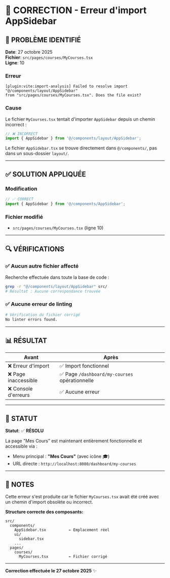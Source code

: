 # 🔧 CORRECTION - Erreur d'import AppSidebar

## 🐛 PROBLÈME IDENTIFIÉ

**Date**: 27 octobre 2025  
**Fichier**: `src/pages/courses/MyCourses.tsx`  
**Ligne**: 10

### Erreur
```
[plugin:vite:import-analysis] Failed to resolve import "@/components/layout/AppSidebar" 
from "src/pages/courses/MyCourses.tsx". Does the file exist?
```

### Cause
Le fichier `MyCourses.tsx` tentait d'importer `AppSidebar` depuis un chemin incorrect :
```typescript
// ❌ INCORRECT
import { AppSidebar } from '@/components/layout/AppSidebar';
```

Le fichier `AppSidebar.tsx` se trouve directement dans `@/components/`, pas dans un sous-dossier `layout/`.

---

## ✅ SOLUTION APPLIQUÉE

### Modification
```typescript
// ✅ CORRECT
import { AppSidebar } from '@/components/AppSidebar';
```

### Fichier modifié
- `src/pages/courses/MyCourses.tsx` (ligne 10)

---

## 🔍 VÉRIFICATIONS

### ✅ Aucun autre fichier affecté
Recherche effectuée dans toute la base de code :
```bash
grep -r "@/components/layout/AppSidebar" src/
# Résultat : Aucune correspondance trouvée
```

### ✅ Aucune erreur de linting
```bash
# Vérification du fichier corrigé
No linter errors found.
```

---

## 📊 RÉSULTAT

| Avant | Après |
|-------|-------|
| ❌ Erreur d'import | ✅ Import fonctionnel |
| ❌ Page inaccessible | ✅ Page `/dashboard/my-courses` opérationnelle |
| ❌ Console d'erreurs | ✅ Aucune erreur |

---

## 🚀 STATUT

**Statut**: ✅ **RÉSOLU**

La page "Mes Cours" est maintenant entièrement fonctionnelle et accessible via :
- Menu principal : **"Mes Cours"** (avec icône 🎓)
- URL directe : `http://localhost:8080/dashboard/my-courses`

---

## 📝 NOTES

Cette erreur s'est produite car le fichier `MyCourses.tsx` avait été créé avec un chemin d'import obsolète ou incorrect. 

**Structure correcte des composants:**
```
src/
  components/
    AppSidebar.tsx          ← Emplacement réel
    ui/
      sidebar.tsx
    ...
  pages/
    courses/
      MyCourses.tsx         ← Fichier corrigé
```

---

**Correction effectuée le 27 octobre 2025** ✨

